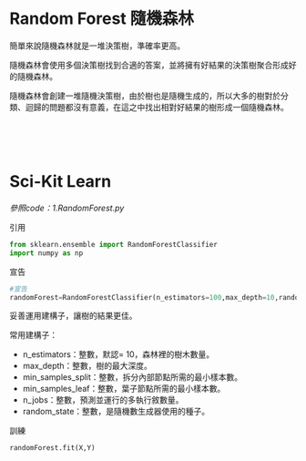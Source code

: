 # Random Forest 隨機森林

簡單來說隨機森林就是一堆決策樹，準確率更高。

隨機森林會使用多個決策樹找到合適的答案，並將擁有好結果的決策樹聚合形成好的隨機森林。

隨機森林會創建一堆隨機決策樹，由於樹也是隨機生成的，所以大多的樹對於分類、迴歸的問題都沒有意義，在這之中找出相對好結果的樹形成一個隨機森林。

<br/>
<br/>
<br/>

# Sci-Kit Learn


_參照code：1.RandomForest.py_


引用
```python
from sklearn.ensemble import RandomForestClassifier
import numpy as np
```


宣告
```python
#宣告
randomForest=RandomForestClassifier(n_estimators=100,max_depth=10,random_state=2)   #一百棵樹，10層深度

```
妥善運用建構子，讓樹的結果更佳。

常用建構子：
+ n_estimators：整數，默認= 10，森林裡的樹木數量。
+ max_depth：整數，樹的最大深度。
+ min_samples_split：整數，拆分內部節點所需的最小樣本數。
+ min_samples_leaf：整數，葉子節點所需的最小樣本數。
+ n_jobs：整數，預測並運行的多執行敘數量。
+ random_state：整數，是隨機數生成器使用的種子。


訓練
```python
randomForest.fit(X,Y)
```